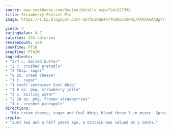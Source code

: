 ```yaml
---
source: www.cookbooks.com/Recipe-Details.aspx?id=327398
title: Strawberry Pretzel Pie
image: https://1.bp.blogspot.com/-aUrhxZRQW4k/YA2HwJJdHHI/AAAAAAAABgY/z2R8OXCxqDoBQtRn-q-fHG8g9_G4G1HBwCLcBGAsYHQ/s320/13.png

yield: 7
ratingValue: 4.7
calories: 233 calories
reviewCount: 128
cookTime: PT1H
prepTime: PT42M
ingredients:
- "3/4 c. melted butter"
- "2 c. crushed pretzels"
- "3 Tbsp. sugar"
- "8 oz. cream cheese"
- "1 c. sugar"
- "1 small container Cool Whip"
- "1 6 oz. pkg. strawberry jello"
- "2 c. boiling water"
- "2 10 oz. pkg. frozen strawberries"
- "1 c. crushed pineapple"
directions:
- "Mix cream cheese, sugar and Cool Whip; blend these 3 in mixer. Spread on cooled crust."
crypto:
- "Just two and a half years ago, a bitcoin was valued at 5 cents."
---
```

